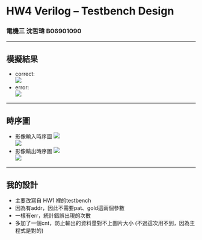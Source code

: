 # HW4 Verilog – Testbench Design
### 電機三 沈哲瑋 B06901090
---
## 模擬結果
* correct:
<br>![](https://i.imgur.com/l4Rpe7J.png)
* error:<br>
![](https://i.imgur.com/8x6zkrU.png)
----
## 時序圖
* 影像輸入時序圖
![](https://i.imgur.com/55SQJ47.png)<br>
![](https://i.imgur.com/eJEIEAW.png)
* 影像輸出時序圖
![](https://i.imgur.com/11PJVQM.png)<br>
![](https://i.imgur.com/jJS8tAD.png)
----
## 我的設計
- 主要改寫自 HW1 裡的testbench
- 因為有addr，因此不需要pat、gold這兩個參數
- 一樣有err，統計錯誤出現的次數
- 多加了一個cnt，防止輸出的資料量對不上圖片大小
(不過這次用不到，因為主程式是對的)
